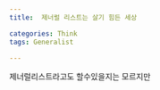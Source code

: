 ```yaml
---
title:  제너럴 리스트는 살기 힘든 세상

categories: Think 
tags: Generalist
 
---
```


  
제너럴리스트라고도 할수있을지는 모르지만  
